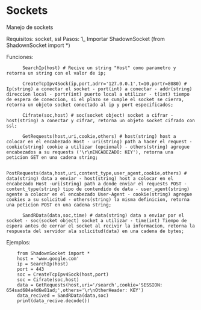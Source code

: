 # Sockets
Manejo de sockets

Requisitos:
            socket, ssl
Pasos:
        1_ Importar ShadownSocket (from ShadownSocket import *)
        
Funciones:
          
          SearchIp(host) # Recive un string "Host" como parametro y retorna un string con el valor de ip;
          
          CreateTcpIpv4Sock(ip,port,adrr='127.0.0.1',t=10,portr=8080) # Ip(string) a conectar el socket - port(int) a conectar - addr(string) direccion local - portr(int) puerto local a utilizar - t(int) tiempo de espera de coneccion, si el plazo se cumple el socket se cierra, retorna un objeto socket conectado al ip y port especificados;
          
          Cifrate(soc,host) # soc(socket object) socket a cifrar - host(string) a conectar y cifrar, retorna un objeto socket cifrado con ssl;
          
          GetRequests(host,uri,cookie,others) # host(string) host a colocar en el encabezado Host - uri(string) path a hacer el request - cookie(string) cookie a utilizar (opcional) - others(string) agregue encabezados a su requests ('\r\nENCABEZADO: KEY'), retorna una peticion GET en una cadena string; 
          
          PostRequests(data,host,uri,content_type,user_agent,cookie,others) # data(string) data a enviar - host(string) host a colocar en el encabezado Host -uri(string) path a donde enviar el requests POST - content_type(string) tipo de contendido de data - user_agent(string) agente a colocar en el encabezado User-Agent - cookie(string) agregue cookies a su solicitud - others(string) la misma definicion, retorna una peticion POST en una cadena string;
          
          SandRData(data,soc,time) # data(string) data a enviar por el socket - soc(socket object) socket a utilizar - time(int) Tiempo de espera antes de cerrar el socket al recivir la informacion, retorna la respuesta del servidor ala solicitud(data) en una cadena de bytes;
          
        
Ejemplos:

        from ShadownSocket import *
        host = 'www.google.com'
        ip = SearchIp(host)
        port = 443
        soc = CreateTcpIpv4Sock(host,port)
        soc = Cifrate(soc,host)
        data = GetRequests(host,uri='/search',cookie='SESSION: 654sad684a4d6w81ad;',others='\r\nOtherHeader: KEY')
        data_recived = SandRData(data,soc)
        print(data_recive.decode())
